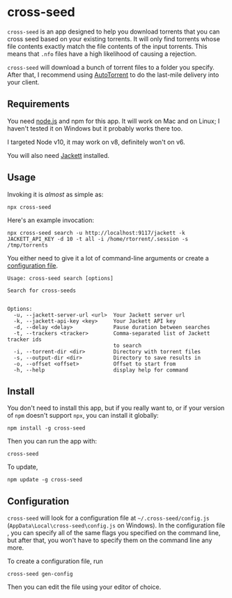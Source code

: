 # cross-seed

`cross-seed` is an app designed to help you download torrents that you can cross
seed based on your existing torrents. It will only find torrents whose file
contents exactly match the file contents of the input torrents. This means that
`.nfo` files have a high likelihood of causing a rejection.

`cross-seed` will download a bunch of torrent files to a folder you specify.
After that, I recommend using
[AutoTorrent](https://github.com/JohnDoee/autotorrent) to do the last-mile
delivery into your client.

## Requirements

You need [node.js](https://nodejs.org/en/download) and npm for this app. It will
work on Mac and on Linux; I haven't tested it on Windows but it probably works
there too.

I targeted Node v10, it may work on v8, definitely won't on v6.

You will also need [Jackett](https://github.com/Jackett/Jackett) installed.

## Usage

Invoking it is _almost_ as simple as:

```shell script
npx cross-seed
```

Here's an example invocation:

```shell script
npx cross-seed search -u http://localhost:9117/jackett -k JACKETT_API_KEY -d 10 -t all -i /home/rtorrent/.session -s /tmp/torrents
```

You either need to give it a lot of command-line arguments or create a
[configuration file](#configuration).

```text
Usage: cross-seed search [options]

Search for cross-seeds


Options:
  -u, --jackett-server-url <url>  Your Jackett server url
  -k, --jackett-api-key <key>     Your Jackett API key
  -d, --delay <delay>             Pause duration between searches
  -t, --trackers <tracker>        Comma-separated list of Jackett tracker ids
                                  to search
  -i, --torrent-dir <dir>         Directory with torrent files
  -s, --output-dir <dir>          Directory to save results in
  -o, --offset <offset>           Offset to start from
  -h, --help                      display help for command
```

## Install

You don't need to install this app, but if you really want to, or if your
version of `npm` doesn't support `npx`, you can install it globally:

```shell script
npm install -g cross-seed
```

Then you can run the app with:

```shell script
cross-seed
```

To update,

```shell script
npm update -g cross-seed
```

## Configuration

`cross-seed` will look for a configuration file at `~/.cross-seed/config.js`
(`AppData\Local\cross-seed\config.js` on Windows). In the configuration file ,
you can specify all of the same flags you specified on the command line, but
after that, you won't have to specify them on the command line any more.

To create a configuration file, run

```shell script
cross-seed gen-config
```

Then you can edit the file using your editor of choice.
